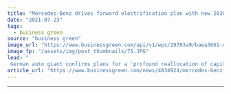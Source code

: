 ```yaml
---
title: "Mercedes-Benz drives forward electrification plan with new 2030 target"
date: "2021-07-23"
tags: 
  - business green
source: "business green"
image_url: "https://www.businessgreen.com/api/v1/wps/29703a9/baea3661-cb1f-4bf3-8f38-0d4165606468/3/mercedes-benz-vitoe-e-cell-185x114.JPG"
image_fp: "/assets/img/post_thumbnails/71.JPG"
lead: "
 German auto giant confirms plans for a 'profound reallocation of capital' as it announces it is to invest £34bn and build eight gigafactories in support of its EV strategy ..."
article_url: "https://www.businessgreen.com/news/4034924/mercedes-benz-drives-forward-electrification-plan-2030-target"
---
```


---
